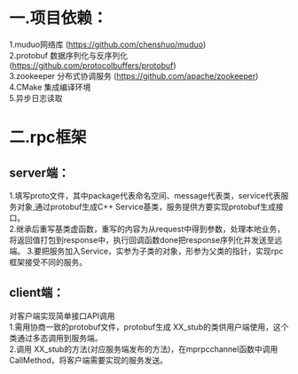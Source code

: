 # 一.项目依赖：  
1.muduo网络库 (https://github.com/chenshuo/muduo)  
2.protobuf 数据序列化与反序列化 (https://github.com/protocolbuffers/protobuf)  
3.zookeeper 分布式协调服务 (https://github.com/apache/zookeeper)  
4.CMake 集成编译环境  
5.异步日志读取  
# 二.rpc框架
## server端：
1.填写proto文件，其中package代表命名空间、message代表类，service代表服务对象,通过protobuf生成C++ Service基类，服务提供方要实现protobuf生成接口。  
2.继承后重写基类虚函数，重写的内容为从request中得到参数，处理本地业务，将返回值打包到response中，执行回调函数done把response序列化并发送至远端。
3.要把服务加入Service，实参为子类的对象，形参为父类的指针，实现rpc框架接受不同的服务。
## client端：
对客户端实现简单接口API调用  
1.需用协商一致的protobuf文件，protobuf生成 XX_stub的类供用户端使用，这个类通过多态调用到服务端。  
2.调用 XX_stub的方法(对应服务端发布的方法)，在mprpcchannel函数中调用CallMethod，将客户端需要实现的服务发送。  
